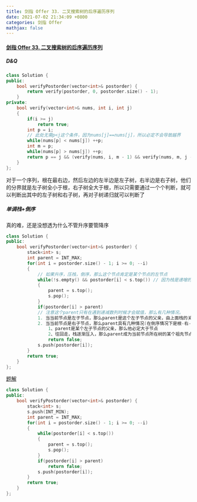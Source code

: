```yaml
---
title: 剑指 Offer 33. 二叉搜索树的后序遍历序列
date: 2021-07-02 21:34:09 +0800
categories: 剑指 Offer
mathjax: false
---
```

#### [剑指 Offer 33. 二叉搜索树的后序遍历序列](https://leetcode-cn.com/problems/er-cha-sou-suo-shu-de-hou-xu-bian-li-xu-lie-lcof/)

##### D&Q
```c++
class Solution {
public:
    bool verifyPostorder(vector<int>& postorder) {
        return verify(postorder, 0, postorder.size() - 1);
    }
private:
    bool verify(vector<int>& nums, int i, int j)
    {
        if(i >= j)
            return true;
        int p = i;
        // 此处无需p<j这个条件，因为nums[j]==nums[j]，所以必定不会导致越界
        while(nums[p] < nums[j]) ++p;
        int m = p;
        while(nums[p] > nums[j]) ++p;
        return p == j && (verify(nums, i, m - 1) && verify(nums, m, j - 1));
    }
};
```

对于一个序列，根在最右边，然后左边的左半边是左子树，右半边是右子树，他们的分界就是左子树全小于根，右子树全大于根，所以只需要通过一个个判断，就可以判断出其中的左子树和右子树，再对子树递归就可以判断了

##### 单调栈+倒序

真的难，还是没想透为什么不管升序要管降序

```c++
class Solution {
public:
    bool verifyPostorder(vector<int>& postorder) {
        stack<int> s;
        int parent = INT_MAX;
        for(int i = postorder.size() - 1; i >= 0; --i)
        {
            // 如果升序，压栈，倒序，那么这个节点肯定是某个节点的左节点
            while(!s.empty() && postorder[i] < s.top()) // 因为栈是递增的，所以找到一个刚刚好大于他本身的节点就是他的父亲节点。
            {
                parent = s.top();
                s.pop();
            }
            if(postorder[i] > parent)  
            // 注意这个parent只有在遇到递减数列时候才会赋值，那么有几种情况。
            1. 当当前节点是左子节点，那么parent是这个左子节点的父亲，由上面栈的关系必定可以保证。
            2. 当当前节点是右子节点，那么parent具有几种情况(在倒序情况下是根-右-左)
                1、parent是某个左子节点的父亲，那么他必定大于节点 
                2、往回走，栈逐渐压入，那么parent成为当前节点所在树的某个祖先节点，并且由后序遍历的顺序，这个树肯定在parent的左边。依旧必定大于节点
                return false;
            s.push(postorder[i]);
        }
        return true;
    }
};
```

[题解](https://leetcode-cn.com/problems/er-cha-sou-suo-shu-de-hou-xu-bian-li-xu-lie-lcof/solution/di-gui-he-zhan-liang-chong-fang-shi-jie-jue-zui-ha/)

```c++
class Solution {
public:
    bool verifyPostorder(vector<int>& postorder) {
        stack<int> s;
        s.push(INT_MIN);
        int parent = INT_MAX;
        for(int i = postorder.size() - 1; i >= 0; --i)
        {
            while(postorder[i] < s.top())
            {
                parent = s.top();
                s.pop();
            }
            if(postorder[i] > parent)
                return false;
            s.push(postorder[i]);
        }
        return true;
    }
};
```

